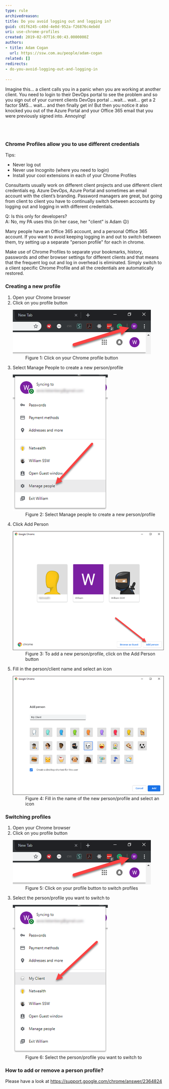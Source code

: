 ```yaml
---
type: rule
archivedreason: 
title: Do you avoid logging out and logging in?
guid: c01f6245-c40d-4e0d-952a-f26876c4ebdd
uri: use-chrome-profiles
created: 2019-02-07T16:00:43.0000000Z
authors:
- title: Adam Cogan
  url: https://ssw.com.au/people/adam-cogan
related: []
redirects:
- do-you-avoid-logging-out-and-logging-in

---
```



<p class="ssw15-rteElement-P">Imagine this… a client calls you in a panic when you are working at another client. You need to login to their DevOps portal to see the problem and so you sign out of your current clients DevOps portal …wait… wait… get a 2 factor SMS… wait… and then finally get in! But then you notice it also knocked you out of the Azure Portal and your Office 365 email that you were previously signed into. Annoying!<br></p>
<br><excerpt class='endintro'></excerpt><br>
<h3 class="ssw15-rteElement-H3">Chrome Profiles allow you to use different credentials <br></h3><p class="ssw15-rteElement-P">Tips:<br></p><p class="ssw15-rteElement-P"></p><ul><li>Never log out<br></li><li>Never use Incognito (where you need to login)<br></li><li>Install your cool extensions in each of your Chrome Profiles<br></li></ul>Consultants usually work on different client projects and use different client credentials eg. Azure DevOps, Azure Portal and sometimes an email account with the client’s branding. Password managers are great, but going from client to client you have to continually switch between accounts by logging out and logging in with different credentials.<p></p><p class="ssw15-rteElement-P">Q: Is this only for developers?<br>A: No, my PA uses this (in her case, her "client" is Adam 😉) </p><p class="ssw15-rteElement-P">Many people have an Office 365 account, and a personal Office 365 account. If you want to avoid keeping logging in and out to switch between them, try setting up a separate "person profile" for each in chrome.<br></p><p class="ssw15-rteElement-P">Make use of Chrome Profiles to separate your bookmarks, history, passwords and other browser settings for different clients and that means that the frequent log out and log in overhead is eliminated. Simply switch to a client specific Chrome Profile and all the credentials are automatically restored. <br></p><h3 class="ssw15-rteElement-H3">Creating a new profile</h3><p class="ssw15-rteElement-P"></p><ol><li>Open your Chrome browser<br></li><li>Click on you profile button<br>
      <dl class="image"><dt> <img src="chrome-profile-1.png" alt="chrome-profile-1.png" /> </dt><dd>Figure 1: Click on your Chrome profile button</dd></dl></li><li>Select Manage People to create a new person/profile<br>
      <dl class="image"><dt> <img src="chrome-profile-2.png" alt="chrome-profile-2.png" /> </dt><dd>Figure 2: Select Manage people to create a new person/profile</dd></dl></li><li>Click Add Person<br>
      <dl class="image"><dt> <img src="chrome-profile-3.png" alt="chrome-profile-3.png" /> </dt><dd>Figure 3: To add a new person/profile, click on the Add Person button</dd></dl></li><li>Fill in the person/client name and select an icon<br>
      <dl class="image"><dt> <img src="chrome-profile-4.png" alt="chrome-profile-4.png" /> </dt><dd>Figure 4: Fill in the name of the new person/profile and select an icon</dd></dl></li></ol><h3>Switching profiles</h3><ol><li>Open your Chrome browser</li><li>Click on you profile button<br>
      <dl class="image"><dt> <img src="chrome-profile-5.png" alt="chrome-profile-5.png" /> </dt><dd>Figure 5: Click on your profile button to switch profiles</dd></dl></li><li>Select the person/profile you want to switch to<br>
      <dl class="image"><dt> <img src="chrome-profile-6.png" alt="chrome-profile-6.png" /> </dt><dd>Figure 6: Select the person/profile you want to switch to<br></dd></dl></li></ol><h3 class="ssw15-rteElement-H3">How to add or remove a person profile?</h3><p>Please have a look at <a href="https://support.google.com/chrome/answer/2364824">https://support.google.com/chrome/answer/2364824</a> </p>


